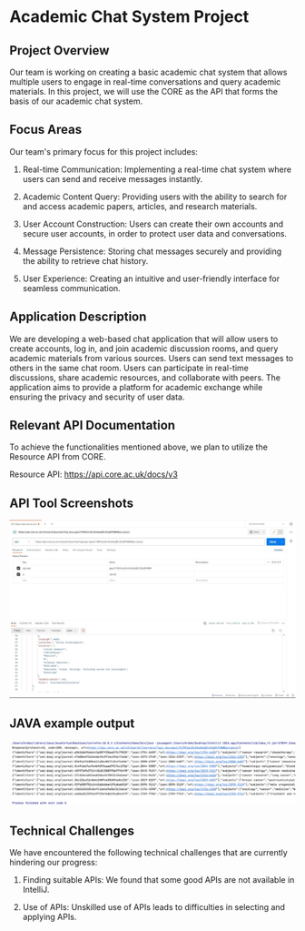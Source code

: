 # Academic Chat System Project

## Project Overview
Our team is working on creating a basic academic chat system that allows multiple users to engage in real-time
conversations and query academic materials. In this project, we will use the CORE as the API that forms the basis of our
academic chat system.

## Focus Areas
Our team's primary focus for this project includes:

1. Real-time Communication: Implementing a real-time chat system where users can send and receive messages instantly.

2. Academic Content Query: Providing users with the ability to search for and access academic papers, articles, and research materials.

3. User Account Construction: Users can create their own accounts and secure user accounts, in order to protect user data and conversations.

4. Message Persistence: Storing chat messages securely and providing the ability to retrieve chat history.

5. User Experience: Creating an intuitive and user-friendly interface for seamless communication.

## Application Description
We are developing a web-based chat application that will allow users to create accounts, log in, and join academic
discussion rooms, and query academic materials from various sources. Users can send text messages to others in the same
chat room. Users can participate in real-time discussions, share academic resources, and collaborate with peers. The
application aims to provide a platform for academic exchange while ensuring the privacy and security of user data.

## Relevant API Documentation
To achieve the functionalities mentioned above, we plan to utilize the Resource API from CORE.

Resource API: https://api.core.ac.uk/docs/v3

## API Tool Screenshots

![CSC207.jpg](CSC207.jpg)

## JAVA example output

![CSC207_1.png](CSC207_1.png)

## Technical Challenges
We have encountered the following technical challenges that are currently hindering our progress:

1. Finding suitable APIs: We found that some good APIs are not available in IntelliJ.

2. Use of APIs: Unskilled use of APIs leads to difficulties in selecting and applying APIs.

